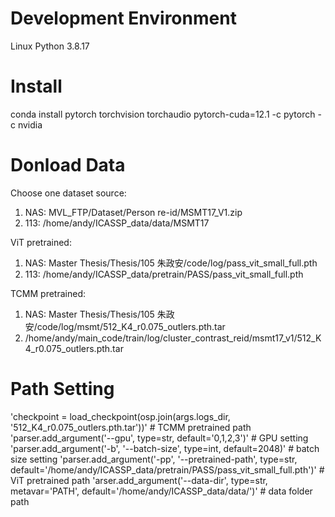 # Development Environment
Linux
Python 3.8.17

# Install
conda install pytorch torchvision torchaudio pytorch-cuda=12.1 -c pytorch -c nvidia
  
# Donload Data
Choose one dataset source:
1. NAS: MVL_FTP/Dataset/Person re-id/MSMT17_V1.zip
2. 113: /home/andy/ICASSP_data/data/MSMT17

ViT pretrained:
1. NAS: Master Thesis/Thesis/105 朱政安/code/log/pass_vit_small_full.pth
2. 113: /home/andy/ICASSP_data/pretrain/PASS/pass_vit_small_full.pth

TCMM pretrained:
1. NAS: Master Thesis/Thesis/105 朱政安/code/log/msmt/512_K4_r0.075_outlers.pth.tar
2. /home/andy/main_code/train/log/cluster_contrast_reid/msmt17_v1/512_K4_r0.075_outlers.pth.tar

# Path Setting 
'checkpoint = load_checkpoint(osp.join(args.logs_dir, '512_K4_r0.075_outlers.pth.tar'))'  # TCMM pretrained path
'parser.add_argument('--gpu', type=str, default='0,1,2,3')'  # GPU setting
'parser.add_argument('-b', '--batch-size', type=int, default=2048)'  # batch size setting
'parser.add_argument('-pp', '--pretrained-path', type=str, default='/home/andy/ICASSP_data/pretrain/PASS/pass_vit_small_full.pth')'  # ViT pretrained path
'arser.add_argument('--data-dir', type=str, metavar='PATH', default='/home/andy/ICASSP_data/data/')'  # data folder path

	